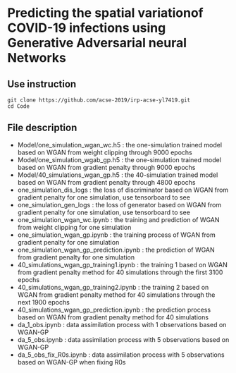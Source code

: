 
# Predicting the spatial variationof COVID-19 infections using Generative Adversarial neural Networks
## Use instruction
```
git clone https://github.com/acse-2019/irp-acse-yl7419.git
cd Code
```
## File description

- Model/one_simulation_wgan_wc.h5 : the one-simulation trained model based on WGAN from weight clipping through 9000 epochs
- Model/one_simulation_wgab_gp.h5 : the one-simulation trained model based on WGAN from gradient penalty through 9000 epochs
- Model/40_simulations_wgan_gp.h5 : the 40-simulation trained model based on WGAN from gradient penalty through 4800 epochs
- one_simulation_dis_logs :  the loss of discriminator based on WGAN from gradient penalty for one simulation, use tensorboard to see
- one_simulation_gen_logs : the loss of generator based on WGAN from gradient penalty for one simulation, use tensorboard to see
- one_simulation_wgan_wc.ipynb : the training and prediction of WGAN from weight clipping for one simulation
- one_simulation_wgan_gp.ipynb : the training process of  WGAN from gradient penalty for one simulation
- one_simulation_wgan_gp_prediction.ipynb : the prediction of WGAN from gradient penalty for one simulation
- 40_simulations_wgan_gp_training1.ipynb : the training 1 based on WGAN from gradient penalty method for 40 simulations through the first 3100 epochs
- 40_simulations_wgan_gp_training2.ipynb : the training 2 based on WGAN from gradient penalty method for 40 simulations through the next 1900 epochs
- 40_simulations_wgan_gp_prediction.ipynb : the prediction process based on WGAN from gradient penalty method for 40 simulations
- da_1_obs.ipynb : data assimilation process with 1 observations based on WGAN-GP
- da_5_obs.ipynb : data assimilation process with 5 observations based on WGAN-GP
- da_5_obs_fix_R0s.ipynb : data assimilation process with 5 observations based on WGAN-GP when fixing R0s
